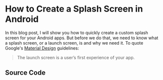 # How to Create a Splash Screen in Android

In this blog post, I will show you how to quickly create a custom splash screen for your Android apps. But before we do that, we need to know what a splash screen, or a launch screen, is and why we need it. To quote Google's [Material Design](https://material.io/design/communication/launch-screen.html) guidelines:
> The launch screen is a user’s first experience of your app.

## Source Code
<script src="https://gist.github.com/saifkhichi96/653778bf0332b1bf6a888a171dbb190b.js"></script>

